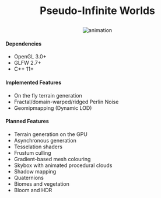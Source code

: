  # <p align="center"> Pseudo-Infinite Worlds </p>
 <p align="center"> <img src="https://i.imgur.com/bMCnCEP.png" alt="animation" /> </p>

#### Dependencies

- OpenGL 3.0+  
- GLFW 2.7+  
- C++ 11+

#### Implemented Features
- On the fly terrain generation
- Fractal/domain-warped/ridged Perlin Noise
- Geomipmapping (Dynamic LOD)

#### Planned Features
- Terrain generation on the GPU
- Asynchronous generation
- Tesselation shaders
- Frustum culling
- Gradient-based mesh colouring
- Skybox with animated procedural clouds
- Shadow mapping
- Quaternions
- Biomes and vegetation
- Bloom and HDR
